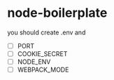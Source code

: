 # node-boilerplate

you should create .env and

- [ ] PORT
- [ ] COOKIE_SECRET
- [ ] NODE_ENV
- [ ] WEBPACK_MODE
